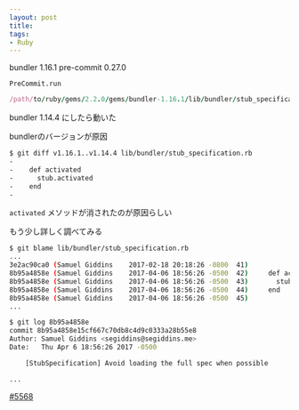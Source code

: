 ```yaml
---
layout: post
title: 
tags:
- Ruby
---
```


bundler 1.16.1
pre-commit 0.27.0

`PreCommit.run`

``` ruby
/path/to/ruby/gems/2.2.0/gems/bundler-1.16.1/lib/bundler/stub_specification.rb:43:in `activated': undefined method `activated' for #<Gem::StubSpecification:0x007fc99a87acd8> (NoMethodError)
```

bundler 1.14.4 にしたら動いた

bundlerのバージョンが原因

``` sh
$ git diff v1.16.1..v1.14.4 lib/bundler/stub_specification.rb
-
-    def activated
-      stub.activated
-    end
-
```

`activated` メソッドが消されたのが原因らしい


もう少し詳しく調べてみる

``` sh
$ git blame lib/bundler/stub_specification.rb
...
3e2ac90ca0 (Samuel Giddins    2017-02-18 20:18:26 -0800  41)
8b95a4858e (Samuel Giddins    2017-04-06 18:56:26 -0500  42)     def activated
8b95a4858e (Samuel Giddins    2017-04-06 18:56:26 -0500  43)       stub.activated
8b95a4858e (Samuel Giddins    2017-04-06 18:56:26 -0500  44)     end
8b95a4858e (Samuel Giddins    2017-04-06 18:56:26 -0500  45)
...
```

``` sh
$ git log 8b95a4858e
commit 8b95a4858e15cf667c70db8c4d9c0333a28b55e8
Author: Samuel Giddins <segiddins@segiddins.me>
Date:   Thu Apr 6 18:56:26 2017 -0500

    [StubSpecification] Avoid loading the full spec when possible

...
```

[#5568](https://github.com/bundler/bundler/pull/5568)


